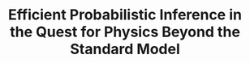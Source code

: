 ---
title: "Efficient Probabilistic Inference in the Quest for Physics Beyond the Standard Model"
year: 2019
pdf_url: "https://arxiv.org/abs/1807.07706"
category: "vision"
author_list: "Philip H.S. Torr, Lawrence Meadows,  Atılım Güneş Baydin , Lukas Heinrich, Wahid Bhimji, Lei Shao, Saeid Naderiparizi, Andreas Munk, Jialin Liu, Bradley Gram-Hansen, Gilles Louppe, Philip H.S. Torr, Victor Lee, Prabhat, Kyle Cranmer, Frank Wood"
grant: "MURI"
pub_in: "Advances in Neural Information Processing Systems 33 (NeurIPS)"
---